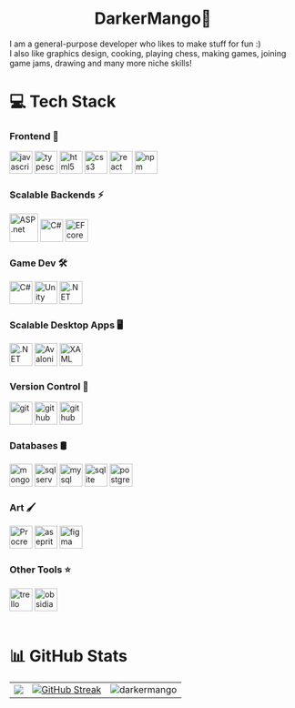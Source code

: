 <h1 align="center">DarkerMango👋</h1>
I am a general-purpose developer who likes to make stuff for fun :) <br/>
I also like graphics design, cooking, playing chess, making games, joining game jams, drawing and many more niche skills!

# 💻 Tech Stack
<div spacing="12">

<div>
<h3>Frontend 🚀</h3>
<img height="40" alt="javascript" src="https://cdn.jsdelivr.net/gh/devicons/devicon/icons/javascript/javascript-original.svg"> 
<img height="40" alt="typescript" src="https://cdn.jsdelivr.net/gh/devicons/devicon/icons/typescript/typescript-original.svg">
<img height="40" alt="html5" src="https://cdn.jsdelivr.net/gh/devicons/devicon/icons/html5/html5-original.svg">
<img height="40" alt="css3" src="https://cdn.jsdelivr.net/gh/devicons/devicon/icons/css3/css3-original.svg">
<img height="40" alt="react" src="https://cdn.jsdelivr.net/gh/devicons/devicon/icons/react/react-original.svg">
<img height="40" alt="npm" src="https://cdn.jsdelivr.net/gh/devicons/devicon@latest/icons/npm/npm-original-wordmark.svg" />
<br>
</div>


<div>
<h3>Scalable Backends ⚡</h3>
   <img height="50" alt="ASP.net" src="https://camo.githubusercontent.com/3e642e2c3753d35ec9d1255d3703fa5c430a9292d915dc602b92b222878973f6/68747470733a2f2f7777772e736861726569636f6e2e6e65742f646174612f353132783531322f323031352f30392f32352f3130373038305f6e6574776f726b5f353132783531322e706e67">
   <img height="40" alt="C#" src="https://upload.wikimedia.org/wikipedia/commons/thumb/d/d2/C_Sharp_Logo_2023.svg/300px-C_Sharp_Logo_2023.svg.png">
   <img height="40" alt="EF core" src="https://camo.githubusercontent.com/4bc0ef24921ea84fd8f87f0baa9bb309b9855758497da6e36ac8bd425d17db72/68747470733a2f2f6c6561726e2e6d6963726f736f66742e636f6d2f6a612d6a702f65662f636f72652f776861742d69732d6e65772f65662d636f72652d382e302f6566382e706e67">
<br>
</div>

<div>
  <h3>Game Dev 🛠️</h3>
  <img height="40" alt="C#" src="https://upload.wikimedia.org/wikipedia/commons/thumb/d/d2/C_Sharp_Logo_2023.svg/300px-C_Sharp_Logo_2023.svg.png">
  <img height="40" alt="Unity" src="https://cdn.jsdelivr.net/gh/devicons/devicon@latest/icons/unity/unity-original.svg"/>
  <img height="40" alt=".NET" src="https://camo.githubusercontent.com/c58f26fcbccbddd3e89b15a5e6befeb0b9bcb10b34ba6065f66acd1eda08ef2a/68747470733a2f2f747365332e6d6d2e62696e672e6e65742f74683f713d432532332b616e642b446f742b4e65742b49636f6e26723d30267069643d417069266d6b743d656e2d58412663633d5141267365746c616e673d656e2661646c743d73747269637426743d31">
</div>

<div>
<h3>Scalable Desktop Apps 🖥️</h3>
  <img height="40" alt=".NET WPF" src="https://private-user-images.githubusercontent.com/143862092/382479812-6d3d79aa-4843-4417-aa93-e75a38e6e88d.png?jwt=eyJ0eXAiOiJKV1QiLCJhbGciOiJIUzI1NiJ9.eyJpc3MiOiJnaXRodWIuY29tIiwiYXVkIjoicmF3LmdpdGh1YnVzZXJjb250ZW50LmNvbSIsImtleSI6ImtleTUiLCJleHAiOjE3NTYxMDk1MDIsIm5iZiI6MTc1NjEwOTIwMiwicGF0aCI6Ii8xNDM4NjIwOTIvMzgyNDc5ODEyLTZkM2Q3OWFhLTQ4NDMtNDQxNy1hYTkzLWU3NWEzOGU2ZTg4ZC5wbmc_WC1BbXotQWxnb3JpdGhtPUFXUzQtSE1BQy1TSEEyNTYmWC1BbXotQ3JlZGVudGlhbD1BS0lBVkNPRFlMU0E1M1BRSzRaQSUyRjIwMjUwODI1JTJGdXMtZWFzdC0xJTJGczMlMkZhd3M0X3JlcXVlc3QmWC1BbXotRGF0ZT0yMDI1MDgyNVQwODA2NDJaJlgtQW16LUV4cGlyZXM9MzAwJlgtQW16LVNpZ25hdHVyZT1hNDVkNDkzYmFlYmQ0MjgzN2JkMWQxMjZhZjM2NzM4MjE4MTBhZTFhYTVhNTgxNTM0NDJiNDgwYTQyNjZiZWU1JlgtQW16LVNpZ25lZEhlYWRlcnM9aG9zdCJ9.iXAXoezdOTzp89A09cvCu4PwOKk8LXXuiDuG7WlkX2k">
  <img height="40" alt="AvaloniaUI" src="https://camo.githubusercontent.com/bcba1a2e2a02e8c76a78b0f4d8e0b597f5d13b9f0ead2f943a13786784c132fb/68747470733a2f2f6672616d657275736572636f6e74656e742e636f6d2f696d616765732f5a647777665537565a76584573794a69574749644e456c335a452e706e67">
  <img height="40" alt="XAML" src="https://private-user-images.githubusercontent.com/143862092/382482345-2ccd75f6-aa78-487c-ab68-782adb493267.png?jwt=eyJ0eXAiOiJKV1QiLCJhbGciOiJIUzI1NiJ9.eyJpc3MiOiJnaXRodWIuY29tIiwiYXVkIjoicmF3LmdpdGh1YnVzZXJjb250ZW50LmNvbSIsImtleSI6ImtleTUiLCJleHAiOjE3NTYxMDk1NDcsIm5iZiI6MTc1NjEwOTI0NywicGF0aCI6Ii8xNDM4NjIwOTIvMzgyNDgyMzQ1LTJjY2Q3NWY2LWFhNzgtNDg3Yy1hYjY4LTc4MmFkYjQ5MzI2Ny5wbmc_WC1BbXotQWxnb3JpdGhtPUFXUzQtSE1BQy1TSEEyNTYmWC1BbXotQ3JlZGVudGlhbD1BS0lBVkNPRFlMU0E1M1BRSzRaQSUyRjIwMjUwODI1JTJGdXMtZWFzdC0xJTJGczMlMkZhd3M0X3JlcXVlc3QmWC1BbXotRGF0ZT0yMDI1MDgyNVQwODA3MjdaJlgtQW16LUV4cGlyZXM9MzAwJlgtQW16LVNpZ25hdHVyZT0yOTYzMDc2NTc0MjZkM2VkZDc4ZDE5NTRiNmFkZWI1NzA0NDM3ZjdmZWZlOGRkMWQ4M2VjZDk4NzFmYTY2ODg1JlgtQW16LVNpZ25lZEhlYWRlcnM9aG9zdCJ9.8LHhGgbtKBq6VsqHTAR79N4ehDCPbJmFVvPTBCHlVCY">
<br>
</div>

<div>
<h3>Version Control 🐙</h3>
<img height="40" alt="git" src="https://cdn.jsdelivr.net/gh/devicons/devicon/icons/git/git-original.svg">
<img height="40" alt="github" src="https://camo.githubusercontent.com/dbe4ba9617b5f2b9c3c12682ab9b2c687078af1cd25a2f545461157d8e1e7401/68747470733a2f2f736b696c6c69636f6e732e6465762f69636f6e733f693d676974687562">
<img height="40" alt="github desktop" src="https://camo.githubusercontent.com/fb453b784d246b4e893dc0b31af25ae8b2f77966c9132a99fea004f78fa21b72/68747470733a2f2f6672656566696c65686970706f2e636f6d2f77702d636f6e74656e742f75706c6f6164732f323032302f30342f6769746875622d6465736b746f702d506963747572652e706e67">
<br>
</div>

<div>
<h3>Databases 🛢️</h3>
<img height="40" alt="mongodb" src="https://cdn.jsdelivr.net/gh/devicons/devicon/icons/mongodb/mongodb-original.svg">
<img height="40" alt="sql server" src="https://cdn.jsdelivr.net/gh/devicons/devicon/icons/microsoftsqlserver/microsoftsqlserver-plain.svg">
<img height="40" alt="mysql" src="https://cdn.jsdelivr.net/gh/devicons/devicon/icons/mysql/mysql-original.svg">
<img height="40" alt="sqlite" src="https://cdn.jsdelivr.net/gh/devicons/devicon@latest/icons/sqlite/sqlite-original.svg" />
<img height="40" alt="postgreSQL" src="https://upload.wikimedia.org/wikipedia/commons/thumb/2/29/Postgresql_elephant.svg/300px-Postgresql_elephant.svg.png">
<br>
</div>

<div>
  <h3>Art 🖌️</h3>
  <img height="40" alt="Procreate" src="https://upload.wikimedia.org/wikipedia/en/9/9b/Procreate_icon.png">
  <img height="40" alt="aseprite" src="https://upload.wikimedia.org/wikipedia/commons/2/24/Logo_Aseprite.png">
  <img height="40" alt="figma" src="https://camo.githubusercontent.com/54d6227fadbd7ff05fea534b6febb5c27c832ce06c4b6cccdf59a66648f2eef7/68747470733a2f2f63646e2e637265617a696c6c612e636f6d2f69636f6e732f333233363736352f6669676d612d69636f6e2d6d642e706e67">
</div>

<div>
  <h3>Other Tools ⭐</h3>
  <img height="40" alt="trello" src="https://camo.githubusercontent.com/890ea3da7f1a300b5efa836342faba8cc398d4b6adbe8f428c704e4fe6dfe619/68747470733a2f2f63646e2d69636f6e732d706e672e666c617469636f6e2e636f6d2f3531322f363132342f363132343939312e706e67">
  <img height="40" alt="obsidian" src="https://camo.githubusercontent.com/76beccbf04e7742f7b2c1a9fabc626715062a0cff3c1dfb05e73e75875183fff/68747470733a2f2f666f72756d2e6f6273696469616e2e6d642f75706c6f6164732f64656661756c742f6f726967696e616c2f33582f612f392f613961333438383538323166666638393431323730636364366532636139323363383338303162322e706e67">
</div>

</div>
<br>

# 📊 GitHub Stats
<table>
  <tr>
    <td><img src="https://github-readme-stats.vercel.app/api?username=darkermango&theme=dark&hide_border=false&include_all_commits=false&count_private=false" /></td>
    <td><a href="https://git.io/streak-stats"><img src="https://github-readme-streak-stats.herokuapp.com?user=darkermango&theme=dark&hide_border=true&border_radius=10&date_format=j%2Fn%5B%2FY%5D" alt="GitHub Streak" /></a></td>
    <td><img src="https://github-readme-stats.vercel.app/api/top-langs/?username=darkermango&theme=dark&hide_border=false&include_all_commits=false&count_private=false&layout=compact" alt="darkermango" /></td>
  </tr>
</table>
